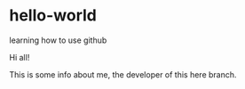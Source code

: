 # hello-world
learning how to use github

Hi all!

This is some info about me, the developer of this here branch.
